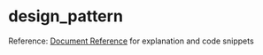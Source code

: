 # design_pattern
Reference: [Document Reference](https://sourcemaking.com/design_patterns/) for explanation and code snippets
